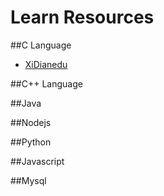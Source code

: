 Learn Resources
==========
##C Language
- [XiDianedu](http://see.xidian.edu.cn/cpp/html/66.html)

##C++ Language

##Java 

##Nodejs

##Python

##Javascript

##Mysql
